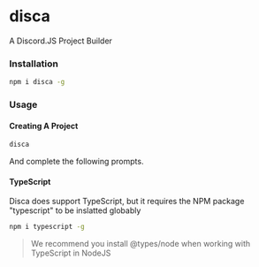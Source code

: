 # disca

A Discord.JS Project Builder

### Installation

```bash
npm i disca -g
```

### Usage

#### Creating A Project

```bash
disca
```

And complete the following prompts.

#### TypeScript

Disca does support TypeScript, but it requires the NPM package "typescript" to be inslatted globably

```bash
npm i typescript -g
```

> We recommend you install @types/node when working with TypeScript in NodeJS

